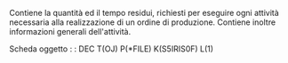 Contiene la quantità ed il tempo residui, richiesti per eseguire ogni attività necessaria alla realizzazione di un  ordine di produzione.
Contiene inoltre informazioni generali dell'attività.

Scheda oggetto
 :  : DEC T(OJ) P(\*FILE) K(S5IRIS0F) L(1)
